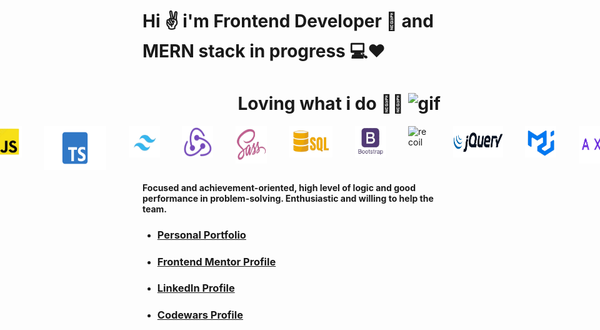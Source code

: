 
# Hi ✌ i'm Frontend Developer 🎨 and MERN stack in progress 💻♥
<h1>&nbsp;&nbsp;&nbsp;&nbsp;&nbsp;&nbsp;&nbsp;&nbsp;&nbsp;&nbsp;&nbsp;&nbsp;&nbsp;&nbsp;&nbsp;&nbsp;&nbsp;&nbsp;&nbsp;&nbsp;&nbsp;&nbsp;&nbsp;Loving what i do 🚀🚀 <img src="https://media.giphy.com/media/scZPhLqaVOM1qG4lT9/giphy.gif" alt="gif" style="width:250px;height:250px"></h1>
<div style="display:flex;justify-content:center">
  
<img src="https://github.com/germanp007/portfoliodev/blob/main/src/assets/coding/react.png" alt="react" style="width:50px;height:50px;">
&nbsp;&nbsp;&nbsp;&nbsp;&nbsp;&nbsp;&nbsp;&nbsp;&nbsp;
  <img src="https://github.com/germanp007/portfoliodev/blob/main/src/assets/coding/next.png" alt="next" style="width:70px;height:60px;">
  &nbsp;&nbsp;&nbsp;&nbsp;&nbsp;&nbsp;&nbsp;&nbsp;&nbsp;
<img src="https://github.com/germanp007/portfoliodev/blob/main/src/assets/coding/js.png" alt="js" style="width:50px;height:50px;">
&nbsp;&nbsp;&nbsp;&nbsp;&nbsp;&nbsp;&nbsp;&nbsp;&nbsp;
<img src="https://github.com/germanp007/portfoliodev/blob/main/src/assets/coding/ts.png" alt="ts" style="width:100px;height:70px;">
&nbsp;&nbsp;&nbsp;&nbsp;&nbsp;&nbsp;&nbsp;&nbsp;&nbsp;
<img src="https://github.com/germanp007/portfoliodev/blob/main/src/assets/coding/tailwind.png" alt="tailwind" style="width:50px;height:50px;">
&nbsp;&nbsp;&nbsp;&nbsp;&nbsp;&nbsp;&nbsp;&nbsp;&nbsp;
<img src="https://github.com/germanp007/portfoliodev/blob/main/src/assets/coding/redux.png" alt="redux" style="width:50px;height:50px;">
&nbsp;&nbsp;&nbsp;&nbsp;&nbsp;&nbsp;&nbsp;&nbsp;&nbsp;
  <img src="https://github.com/germanp007/portfoliodev/blob/main/src/assets/coding/sass.png" alt="sass" style="width:50px;height:60px;">
  &nbsp;&nbsp;&nbsp;&nbsp;&nbsp;&nbsp;&nbsp;&nbsp;&nbsp;
  <img src="https://github.com/germanp007/portfoliodev/blob/main/src/assets/coding/sql.png" alt="sql" style="width:70px;height:50px;">
  &nbsp;&nbsp;&nbsp;&nbsp;&nbsp;&nbsp;&nbsp;&nbsp;&nbsp;
  <br><br>
  <img src="https://github.com/germanp007/portfoliodev/blob/main/src/assets/coding/bootstrap.png" alt="bootstrap" style="width:50px;height:50px;">
  &nbsp;&nbsp;&nbsp;&nbsp;&nbsp;&nbsp;&nbsp;&nbsp;&nbsp;
  <img src="https://encrypted-tbn0.gstatic.com/images?q=tbn:ANd9GcS1Kt5W0KSyM9jE0Hu99y15yeUhdUfcvTbP5uAIGmlSoXjleICKFQxaf-9I8EMAW5Kurlg&usqp=CAU" alt="recoil" style="width:80px;height:50px;">
  &nbsp;&nbsp;&nbsp;&nbsp;&nbsp;&nbsp;&nbsp;&nbsp;&nbsp;
   
  <img src="https://github.com/germanp007/portfoliodev/blob/main/src/assets/coding/jquery.png" alt="jquery" style="width:80px;height:50px;">
  &nbsp;&nbsp;&nbsp;&nbsp;&nbsp;&nbsp;&nbsp;&nbsp;&nbsp;
  <img src="https://github.com/germanp007/portfoliodev/blob/main/src/assets/coding/materialui.png" alt="material" style="width:50px;height:50px;">
 &nbsp;&nbsp;&nbsp;&nbsp;&nbsp;&nbsp;&nbsp;&nbsp;&nbsp;
  <img src="https://github.com/germanp007/portfoliodev/blob/main/src/assets/coding/axios.png" alt="axios" style="width:90px;height:60px;">
  &nbsp;&nbsp;&nbsp;&nbsp;&nbsp;&nbsp;&nbsp;&nbsp;&nbsp;
  <img src="https://upload.wikimedia.org/wikipedia/commons/thumb/d/d9/Node.js_logo.svg/1200px-Node.js_logo.svg.png" alt="node" style="width:90px;height:60px;">
  &nbsp;&nbsp;&nbsp;&nbsp;&nbsp;&nbsp;&nbsp;&nbsp;&nbsp;
  <img src="https://live.mrf.io/statics/i/ps/www.muylinux.com/wp-content/uploads/2019/01/mongodb.png" alt="mongo" style="width:90px;height:60px;">
  
</div>
<h4>Focused and achievement-oriented, high level of logic and good performance in problem-solving.
Enthusiastic and willing to help the team.</h4>

* ### [Personal Portfolio](https://portfolio-frontdev.netlify.app)
* ### [Frontend Mentor Profile](https://www.frontendmentor.io/profile/germanp007)
* ### [LinkedIn Profile](https://www.linkedin.com/in/german-pintodev/)
* ### [Codewars Profile](https://www.codewars.com/users/German%20Pinto)
